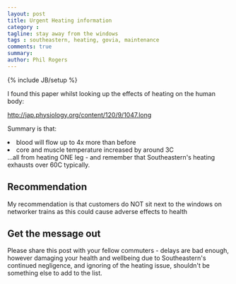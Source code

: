 ```yaml
---
layout: post
title: Urgent Heating information
category : 
tagline: stay away from the windows
tags : southeastern, heating, govia, maintenance
comments: true
summary: 
author: Phil Rogers
---
```

{% include JB/setup %}


I found this paper whilst looking up the effects of heating on the human body:

<a href="http://jap.physiology.org/content/120/9/1047.long">http://jap.physiology.org/content/120/9/1047.long</a>

Summary is that:

<li>blood will flow up to 4x more than before
<li>core and muscle temperature increased by around 3C

<br>
...all from heating ONE leg - and remember that Southeastern's heating exhausts over 60C typically.

<br>
<h2>Recommendation</h2>

My recommendation is that customers do NOT sit next to the windows on networker trains as this could cause adverse effects to health

<h2>Get the message out</h2>

Please share this post with your fellow commuters - delays are bad enough, however damaging your health and wellbeing due to Southeastern's continued negligence, and ignoring of the heating issue, shouldn't be something else to add to the list.
